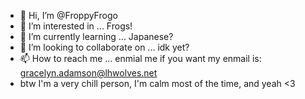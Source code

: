 - 👋 Hi, I’m @FroppyFrogo
- 👀 I’m interested in ... Frogs!
- 🌱 I’m currently learning ... Japanese?
- 💞️ I’m looking to collaborate on ... idk yet?
- 📫 How to reach me ... enmial me if you want my enmail is: gracelyn.adamson@lhwolves.net
- btw I'm a very chill person, I'm calm most of the time, and yeah <3
